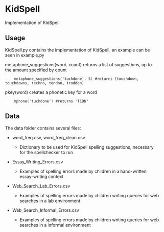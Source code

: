 # KidSpell

Implementation of KidSpell

## Usage

KidSpell.py contains the implementation of KidSpell, an example can be seen in example.py

metaphone_suggestions(word, count) returns a list of suggestions, up to the amount specified by count
```
    metaphone_suggestions('tuchdone', 5) #returns [touchdown, touchdowns, techno, tendon, trodden]
```

pkey(word) creates a phonetic key for a word
```
    mphone('tuchdone') #returns 'T1DN'
```

## Data

The data folder contains several files:

* word_freq.csv, word_freq_clean.csv
    * Dictionary to be used for KidSpell spelling suggestions, necessary for the spellchecker to run

* Essay_Writing_Errors.csv
    * Examples of spelling errors made by children in a hand-written essay-writing context

* Web_Search_Lab_Errors.csv
    * Examples of spelling errors made by children writing queries for web searches in a lab environment

* Web_Search_Informal_Errors.csv
    * Examples of spelling errors made by children writing queries for web searches in a informal environment
